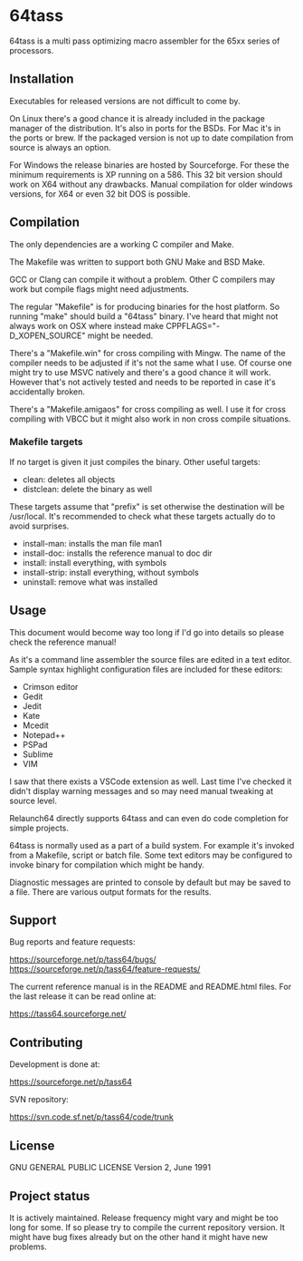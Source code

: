 
# 64tass

64tass is a multi pass optimizing macro assembler for the 65xx series of
processors.

## Installation

Executables for released versions are not difficult to come by.

On Linux there's a good chance it is already included in the package manager of
the distribution. It's also in ports for the BSDs. For Mac it's in the ports or
brew. If the packaged version is not up to date compilation from source is
always an option.

For Windows the release binaries are hosted by Sourceforge. For these the
minimum requirements is XP running on a 586. This 32 bit version should work on
X64 without any drawbacks. Manual compilation for older windows versions, for
X64 or even 32 bit DOS is possible.

## Compilation

The only dependencies are a working C compiler and Make.

The Makefile was written to support both GNU Make and BSD Make.

GCC or Clang can compile it without a problem. Other C compilers may work but
compile flags might need adjustments.

The regular "Makefile" is for producing binaries for the host platform. So
running "make" should build a "64tass" binary. I've heard that might not always
work on OSX where instead make CPPFLAGS="-D_XOPEN_SOURCE" might be needed.

There's a "Makefile.win" for cross compiling with Mingw. The name of the
compiler needs to be adjusted if it's not the same what I use. Of course one
might try to use MSVC natively and there's a good chance it will work. However
that's not actively tested and needs to be reported in case it's accidentally
broken.

There's a "Makefile.amigaos" for cross compiling as well. I use it for cross
compiling with VBCC but it might also work in non cross compile situations.

### Makefile targets

If no target is given it just compiles the binary. Other useful targets:

- clean: deletes all objects
- distclean: delete the binary as well

These targets assume that "prefix" is set otherwise the destination will be
/usr/local. It's recommended to check what these targets actually do to avoid
surprises.

- install-man: installs the man file man1
- install-doc: installs the reference manual to doc dir
- install: install everything, with symbols
- install-strip: install everything, without symbols
- uninstall: remove what was installed

## Usage

This document would become way too long if I'd go into details so please check
the reference manual!

As it's a command line assembler the source files are edited in a text editor.
Sample syntax highlight configuration files are included for these editors:

- Crimson editor
- Gedit
- Jedit
- Kate
- Mcedit
- Notepad++
- PSPad
- Sublime
- VIM

I saw that there exists a VSCode extension as well. Last time I've checked it
didn't display warning messages and so may need manual tweaking at source
level.

Relaunch64 directly supports 64tass and can even do code completion for simple
projects.

64tass is normally used as a part of a build system. For example it's invoked
from a Makefile, script or batch file. Some text editors may be configured to
invoke binary for compilation which might be handy.

Diagnostic messages are printed to console by default but may be saved to a
file. There are various output formats for the results.

## Support

Bug reports and feature requests:

https://sourceforge.net/p/tass64/bugs/
https://sourceforge.net/p/tass64/feature-requests/

The current reference manual is in the README and README.html files. For the
last release it can be read online at:

https://tass64.sourceforge.net/

## Contributing

Development is done at:

https://sourceforge.net/p/tass64

SVN repository:

https://svn.code.sf.net/p/tass64/code/trunk

## License

GNU GENERAL PUBLIC LICENSE Version 2, June 1991

## Project status

It is actively maintained. Release frequency might vary and might be too long
for some. If so please try to compile the current repository version. It might
have bug fixes already but on the other hand it might have new problems.

